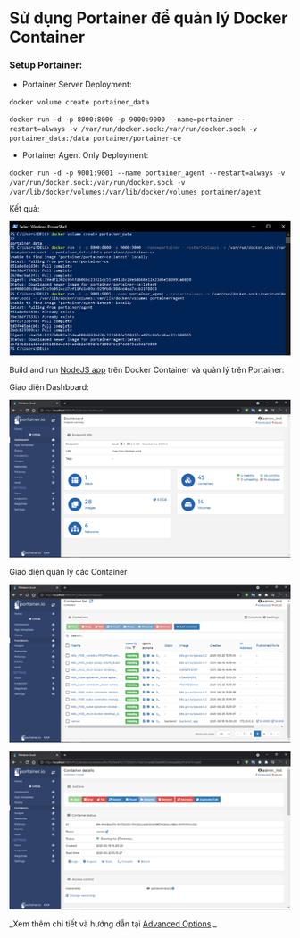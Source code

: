 # Sử dụng Portainer để quản lý Docker Container
### Setup Portainer:

- Portainer Server Deployment:

`docker volume create portainer_data`

`docker run -d -p 8000:8000 -p 9000:9000 --name=portainer --restart=always -v /var/run/docker.sock:/var/run/docker.sock -v portainer_data:/data portainer/portainer-ce`

- Portainer Agent Only Deployment:

`docker run -d -p 9001:9001 --name portainer_agent --restart=always -v /var/run/docker.sock:/var/run/docker.sock -v /var/lib/docker/volumes:/var/lib/docker/volumes portainer/agent`

Kết quả:

![](images/1.png)


Build and run [NodeJS app](https://github.com/smoothkt4951/KT-Ecommerce/tree/main/backend) trên Docker Container và quản lý trên Portainer:

Giao diện Dashboard:

![](images/2.png)

Giao diện quản lý các Container

![](images/33.png)

![](images/3.png)

_Xem thêm chi tiết và hướng dẫn tại [Advanced Options](https://documentation.portainer.io/v2.0/deploy/ceinstalldocker/)
_


